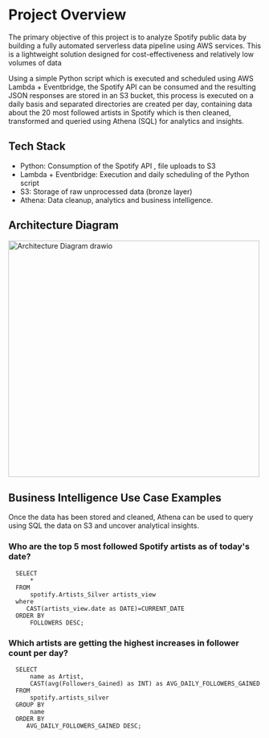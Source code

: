 # Project Overview

The primary objective of this project is to analyze Spotify public data by building a fully automated serverless data pipeline using AWS services. This is a lightweight solution designed for cost-effectiveness and relatively low volumes of data

Using a simple Python script which is executed and scheduled using AWS Lambda + Eventbridge, the Spotify API can be consumed and the resulting JSON responses are stored in an S3 bucket, this process is executed on a daily basis and separated directories are created per day, containing data about the 20 most followed artists in Spotify which is then cleaned, transformed and queried using Athena (SQL) for analytics and insights.

## Tech Stack
* Python: Consumption of the Spotify API , file uploads to S3
* Lambda + Eventbridge: Execution and daily scheduling of the Python script
* S3: Storage of raw unprocessed data (bronze layer)
* Athena: Data cleanup, analytics and business intelligence.

## Architecture Diagram

<img width="500" height="470" alt="Architecture Diagram drawio" src="https://github.com/user-attachments/assets/b5b718a0-4301-47d3-b148-481ab35f2da1" />

## Business Intelligence Use Case Examples

Once the data has been stored and cleaned, Athena can be used to query using SQL the data on S3 and uncover analytical insights. 

### Who are the top 5 most followed Spotify artists as of today's date?

```
  SELECT 
      * 
  FROM 
      spotify.Artists_Silver artists_view
  where
     CAST(artists_view.date as DATE)=CURRENT_DATE
  ORDER BY 
      FOLLOWERS DESC;
````

### Which artists are getting the highest increases in follower count per day?
```
  SELECT 
      name as Artist,
      CAST(avg(Followers_Gained) as INT) as AVG_DAILY_FOLLOWERS_GAINED 
  FROM 
      spotify.artists_silver
  GROUP BY
      name
  ORDER BY
     AVG_DAILY_FOLLOWERS_GAINED DESC;
```
